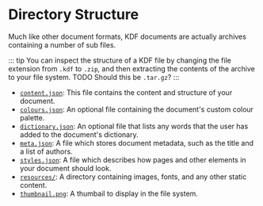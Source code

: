 # Directory Structure

Much like other document formats, KDF documents are actually archives
containing a number of sub files.

::: tip
You can inspect the structure of a KDF file by changing the file extension from
`.kdf` to `.zip`, and then extracting the contents of the archive to your file
system.
TODO Should this be `.tar.gz`?
:::

 - [`content.json`][1]: This file contains the content and structure of your
   document.
 - [`colours.json`][2]: An optional file containing the document's custom colour
   palette.
 - [`dictionary.json`][3]: An optional file that lists any words that the user
   has added to the document's dictionary.
 - [`meta.json`][4]: A file which stores document metadata, such as the title
   and a list of authors.
 - [`styles.json`][5]: A file which describes how pages and other elements in
   your document should look.
 - [`resources/`][6]: A directory containing images, fonts, and any other static
   content.
 - [`thumbnail.png`][7]: A thumbail to display in the file system.

[1]: /specification/content.md
[2]: /specification/colours.md
[3]: /specification/dictionary.md
[4]: /specification/metadata.md
[5]: /specification/styles.md
[6]: /specification/resources.md
[7]: /specification/thumbnail.md